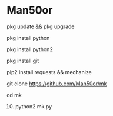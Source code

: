 # Man50or

pkg update && pkg upgrade 

pkg install python 

pkg install python2

pkg install git 

pip2 install requests && mechanize

git clone https://github.com/Man50or/mk

cd mk

10. python2 mk.py
